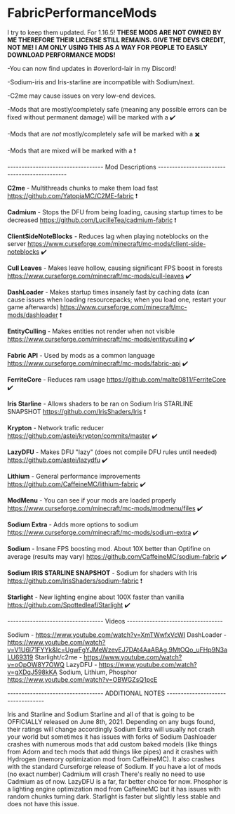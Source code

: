 # FabricPerformanceMods
I try to keep them updated. For 1.16.5!
**THESE MODS ARE NOT OWNED BY ME THEREFORE THEIR LICENSE STILL REMAINS. GIVE THE DEVS CREDIT, NOT ME! I AM ONLY USING THIS AS A WAY FOR PEOPLE TO EASILY DOWNLOAD PERFORMANCE MODS!**

-You can now find updates in #overlord-lair in my Discord!

-Sodium-iris and Iris-starline are incompatible with Sodium/next.

-C2me may cause issues on very low-end devices.

-Mods that are mostly/completely safe (meaning any possible errors can be fixed without permanent damage) will be marked with a ✔️

-Mods that are *not* mostly/completely safe will be marked with a ✖️

-Mods that are mixed will be marked with a ❗

---------------------------------- Mod Descriptions ---------------------------------------------

**C2me** - Multithreads chunks to make them load fast https://github.com/YatopiaMC/C2ME-fabric ❗

**Cadmium** - Stops the DFU from being loading, causing startup times to be decreased https://github.com/LucilleTea/cadmium-fabric ❗

**ClientSideNoteBlocks** - Reduces lag when playing noteblocks on the server https://www.curseforge.com/minecraft/mc-mods/client-side-noteblocks ✔️

**Cull Leaves** - Makes leave hollow, causing significant FPS boost in forests https://www.curseforge.com/minecraft/mc-mods/cull-leaves ✔️

**DashLoader** - Makes startup times insanely fast by caching data (can cause issues when loading resourcepacks; when you load one, restart your game afterwards) https://www.curseforge.com/minecraft/mc-mods/dashloader  ❗

**EntityCulling** - Makes entities not render when not visible https://www.curseforge.com/minecraft/mc-mods/entityculling ✔️

**Fabric API** - Used by mods as a common language https://www.curseforge.com/minecraft/mc-mods/fabric-api ✔️

**FerriteCore** - Reduces ram usage https://github.com/malte0811/FerriteCore ✔️

**Iris Starline** - Allows shaders to be ran on Sodium Iris STARLINE SNAPSHOT https://github.com/IrisShaders/Iris ❗

**Krypton** - Network trafic reducer https://github.com/astei/krypton/commits/master ✔️

**LazyDFU** - Makes DFU "lazy" (does not compile DFU rules until needed) https://github.com/astei/lazydfu ✔️

**Lithium** - General performance improvements https://github.com/CaffeineMC/lithium-fabric ✔️

**ModMenu** - You can see if your mods are loaded properly https://www.curseforge.com/minecraft/mc-mods/modmenu/files ✔️

**Sodium Extra** - Adds more options to sodium https://www.curseforge.com/minecraft/mc-mods/sodium-extra ✔️

**Sodium** - Insane FPS boosting mod. About 10X better than Optifine on average (results may vary) https://github.com/CaffeineMC/sodium-fabric ✔️

**Sodium IRIS STARLINE SNAPSHOT** - Sodium for shaders with Iris https://github.com/IrisShaders/sodium-fabric ❗

**Starlight** - New lighting engine about 100X faster than vanilla https://github.com/Spottedleaf/Starlight ✔️

---------------------------------- Videos ----------------------------------

Sodium - https://www.youtube.com/watch?v=XmTWwfxVcWI
DashLoader - https://www.youtube.com/watch?v=V1U6l71FYYk&lc=UgwFgYJMeWzevEJ7DAt4AaABAg.9MtOQo_uFHp9N3aLU69319
Starlight/c2me - https://www.youtube.com/watch?v=oOpOW8Y7OWQ
LazyDFU - https://www.youtube.com/watch?v=gXDqJ598kKA
Sodium, Lithium, Phosphor https://www.youtube.com/watch?v=OBWGZsQ1pcE


---------------------------------- ADDITIONAL NOTES ----------------------------------

Iris and Starline and Sodium Starline and all of that is going to be OFFICIALLY released on June 8th, 2021. Depending on any bugs found, their ratings will change accordingly
Sodium Extra will usually not crash your world but sometimes it has issues with forks of Sodium
Dashloader crashes with numerous mods that add custom baked models (like things from Adorn and tech mods that add things like pipes) and it crashes with Hydrogen (memory optimization mod from CaffeineMC). It also crashes with the standard Curseforge release of Sodium.
If you have a lot of mods (no exact number) Cadmium will crash
There's really no need to use Cadmium as of now. LazyDFU is a far, far better choice for now.
Phosphor is a lighting engine optimization mod from CaffeineMC but it has issues with random chunks turning dark. Starlight is faster but slightly less stable and does not have this issue.

